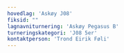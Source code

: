 ```yaml
---
hovedlag: 'Askøy J08'
fiksid: ""
lagnavniturnering: 'Askøy Pegasus B'
turneringskategori: 'J08 5er'
kontaktperson: 'Trond Eirik Føli'
---
```

